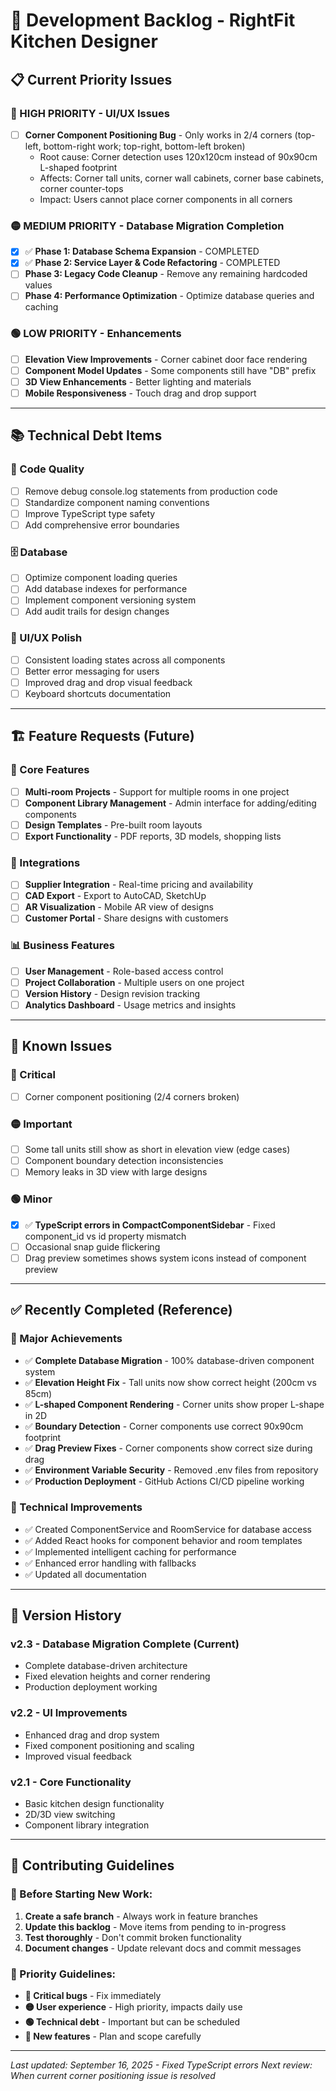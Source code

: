 # 🚀 Development Backlog - RightFit Kitchen Designer

## 📋 Current Priority Issues

### 🔴 HIGH PRIORITY - UI/UX Issues
- [ ] **Corner Component Positioning Bug** - Only works in 2/4 corners (top-left, bottom-right work; top-right, bottom-left broken)
  - Root cause: Corner detection uses 120x120cm instead of 90x90cm L-shaped footprint
  - Affects: Corner tall units, corner wall cabinets, corner base cabinets, corner counter-tops
  - Impact: Users cannot place corner components in all corners

### 🟡 MEDIUM PRIORITY - Database Migration Completion
- [x] ✅ **Phase 1: Database Schema Expansion** - COMPLETED
- [x] ✅ **Phase 2: Service Layer & Code Refactoring** - COMPLETED  
- [ ] **Phase 3: Legacy Code Cleanup** - Remove any remaining hardcoded values
- [ ] **Phase 4: Performance Optimization** - Optimize database queries and caching

### 🟢 LOW PRIORITY - Enhancements
- [ ] **Elevation View Improvements** - Corner cabinet door face rendering
- [ ] **Component Model Updates** - Some components still have "DB" prefix
- [ ] **3D View Enhancements** - Better lighting and materials
- [ ] **Mobile Responsiveness** - Touch drag and drop support

---

## 📚 Technical Debt Items

### 🔧 Code Quality
- [ ] Remove debug console.log statements from production code
- [ ] Standardize component naming conventions
- [ ] Improve TypeScript type safety
- [ ] Add comprehensive error boundaries

### 🗄️ Database
- [ ] Optimize component loading queries
- [ ] Add database indexes for performance
- [ ] Implement component versioning system
- [ ] Add audit trails for design changes

### 🎨 UI/UX Polish
- [ ] Consistent loading states across all components
- [ ] Better error messaging for users
- [ ] Improved drag and drop visual feedback
- [ ] Keyboard shortcuts documentation

---

## 🏗️ Feature Requests (Future)

### 🎯 Core Features
- [ ] **Multi-room Projects** - Support for multiple rooms in one project
- [ ] **Component Library Management** - Admin interface for adding/editing components
- [ ] **Design Templates** - Pre-built room layouts
- [ ] **Export Functionality** - PDF reports, 3D models, shopping lists

### 🔌 Integrations
- [ ] **Supplier Integration** - Real-time pricing and availability
- [ ] **CAD Export** - Export to AutoCAD, SketchUp
- [ ] **AR Visualization** - Mobile AR view of designs
- [ ] **Customer Portal** - Share designs with customers

### 📊 Business Features
- [ ] **User Management** - Role-based access control
- [ ] **Project Collaboration** - Multiple users on one project
- [ ] **Version History** - Design revision tracking
- [ ] **Analytics Dashboard** - Usage metrics and insights

---

## 🐛 Known Issues

### 🔴 Critical
- [ ] Corner component positioning (2/4 corners broken)

### 🟡 Important
- [ ] Some tall units still show as short in elevation view (edge cases)
- [ ] Component boundary detection inconsistencies
- [ ] Memory leaks in 3D view with large designs

### 🟢 Minor
- [x] ✅ **TypeScript errors in CompactComponentSidebar** - Fixed component_id vs id property mismatch
- [ ] Occasional snap guide flickering
- [ ] Drag preview sometimes shows system icons instead of component preview

---

## ✅ Recently Completed (Reference)

### 🎉 Major Achievements
- ✅ **Complete Database Migration** - 100% database-driven component system
- ✅ **Elevation Height Fix** - Tall units now show correct height (200cm vs 85cm)
- ✅ **L-shaped Component Rendering** - Corner units show proper L-shape in 2D
- ✅ **Boundary Detection** - Corner components use correct 90x90cm footprint
- ✅ **Drag Preview Fixes** - Corner components show correct size during drag
- ✅ **Environment Variable Security** - Removed .env files from repository
- ✅ **Production Deployment** - GitHub Actions CI/CD pipeline working

### 🔧 Technical Improvements
- ✅ Created ComponentService and RoomService for database access
- ✅ Added React hooks for component behavior and room templates
- ✅ Implemented intelligent caching for performance
- ✅ Enhanced error handling with fallbacks
- ✅ Updated all documentation

---

## 📅 Version History

### v2.3 - Database Migration Complete (Current)
- Complete database-driven architecture
- Fixed elevation heights and corner rendering
- Production deployment working

### v2.2 - UI Improvements
- Enhanced drag and drop system
- Fixed component positioning and scaling
- Improved visual feedback

### v2.1 - Core Functionality
- Basic kitchen design functionality
- 2D/3D view switching
- Component library integration

---

## 🤝 Contributing Guidelines

### 🌟 Before Starting New Work:
1. **Create a safe branch** - Always work in feature branches
2. **Update this backlog** - Move items from pending to in-progress
3. **Test thoroughly** - Don't commit broken functionality
4. **Document changes** - Update relevant docs and commit messages

### 🎯 Priority Guidelines:
- **🔴 Critical bugs** - Fix immediately
- **🟡 User experience** - High priority, impacts daily use
- **🟢 Technical debt** - Important but can be scheduled
- **🔵 New features** - Plan and scope carefully

---

*Last updated: September 16, 2025 - Fixed TypeScript errors*
*Next review: When current corner positioning issue is resolved*
